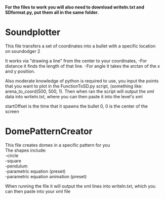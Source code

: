 **For the files to work you will also need to download writeIn.txt and SDformat.py, put them all in the same folder.**

# Soundplotter
This file transfers a set of coordinates into a bullet with a specific location on soundodger 2

It works via "drawing a line" from the center to your coordinates, 
-For distance it finds the length of that line.
-For angle it takes the arctan of the x and y position.


Also moderate knowledge of python is required to use, you input the points that you want to plot in the FunctionToSD.py script, (something like: arena_to_coord(500, 500, 1).
Then when ran the script will output the xml data into writeIn.txt, where you can then paste it into the level's xml

startOffset is the time that it spawns the bullet
0, 0 is the center of the screen

# DomePatternCreator
This file creates domes in a specific pattern for you \
The shapes include: \
-circle \
-square \
-pendulum \
-parametric equation (preset) \
-parametric equation animation (preset)

When running the file it will output the xml lines into writeIn.txt, which you can then paste into your xml file
